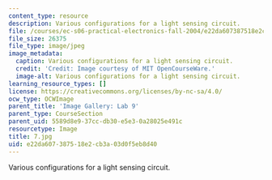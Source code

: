 ```yaml
---
content_type: resource
description: Various configurations for a light sensing circuit.
file: /courses/ec-s06-practical-electronics-fall-2004/e22da607387518e2cb3a03d0f5eb8d40_7.jpg
file_size: 26375
file_type: image/jpeg
image_metadata:
  caption: Various configurations for a light sensing circuit.
  credit: 'Credit: Image courtesy of MIT OpenCourseWare.'
  image-alt: Various configurations for a light sensing circuit.
learning_resource_types: []
license: https://creativecommons.org/licenses/by-nc-sa/4.0/
ocw_type: OCWImage
parent_title: 'Image Gallery: Lab 9'
parent_type: CourseSection
parent_uid: 5589d8e9-37cc-db30-e5e3-0a28025e491c
resourcetype: Image
title: 7.jpg
uid: e22da607-3875-18e2-cb3a-03d0f5eb8d40
---
```

Various configurations for a light sensing circuit.